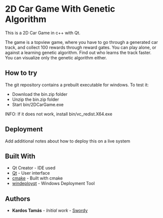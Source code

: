 # 2D Car Game With Genetic Algorithm

This is a 2D Car Game in c++ with Qt. 

The game is a topview game, where you have to go through a generated car track, and collect 100 rewards through reward gates. You can play alone, or against a learning genetic algorithm. Find out who learns the track faster. You can visualize only the genetic algorithm either.

## How to try
The git repository contains a prebuilt executable for windows. To test it:
* Download the bin.zip folder
* Unzip the bin.zip folder
* Start bin/2DCarGame.exe

INFO: If it does not work, install bin/vc_redist.X64.exe

## Deployment

Add additional notes about how to deploy this on a live system

## Built With

* Qt Creator - IDE used
* [Qt](https://www.qt.io/) - User interface
* [cmake](https://cmake.org/) - Built with cmake
* [windeployqt](https://doc.qt.io/qt-5/windows-deployment.html) - Windows Deployment Tool

## Authors

* **Kardos Tamás** - *Initial work* - [Swordy](https://github.com/swordey)